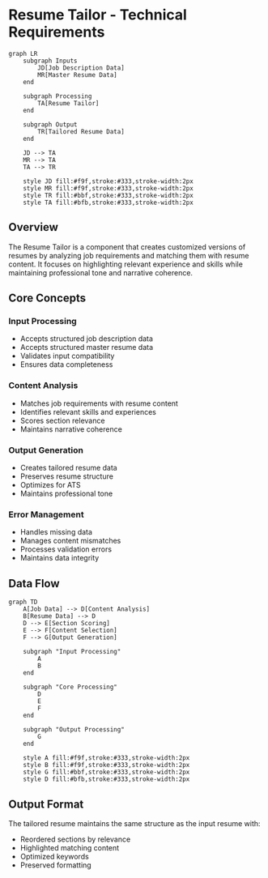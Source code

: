 # Resume Tailor - Technical Requirements

```mermaid
graph LR
    subgraph Inputs
        JD[Job Description Data]
        MR[Master Resume Data]
    end

    subgraph Processing
        TA[Resume Tailor]
    end

    subgraph Output
        TR[Tailored Resume Data]
    end

    JD --> TA
    MR --> TA
    TA --> TR

    style JD fill:#f9f,stroke:#333,stroke-width:2px
    style MR fill:#f9f,stroke:#333,stroke-width:2px
    style TR fill:#bbf,stroke:#333,stroke-width:2px
    style TA fill:#bfb,stroke:#333,stroke-width:2px
```

## Overview
The Resume Tailor is a component that creates customized versions of resumes by analyzing job requirements and matching them with resume content. It focuses on highlighting relevant experience and skills while maintaining professional tone and narrative coherence.

## Core Concepts

### Input Processing
- Accepts structured job description data
- Accepts structured master resume data
- Validates input compatibility
- Ensures data completeness

### Content Analysis
- Matches job requirements with resume content
- Identifies relevant skills and experiences
- Scores section relevance
- Maintains narrative coherence

### Output Generation
- Creates tailored resume data
- Preserves resume structure
- Optimizes for ATS
- Maintains professional tone

### Error Management
- Handles missing data
- Manages content mismatches
- Processes validation errors
- Maintains data integrity

## Data Flow
```mermaid
graph TD
    A[Job Data] --> D[Content Analysis]
    B[Resume Data] --> D
    D --> E[Section Scoring]
    E --> F[Content Selection]
    F --> G[Output Generation]

    subgraph "Input Processing"
        A
        B
    end

    subgraph "Core Processing"
        D
        E
        F
    end

    subgraph "Output Processing"
        G
    end

    style A fill:#f9f,stroke:#333,stroke-width:2px
    style B fill:#f9f,stroke:#333,stroke-width:2px
    style G fill:#bbf,stroke:#333,stroke-width:2px
    style D fill:#bfb,stroke:#333,stroke-width:2px
```

## Output Format
The tailored resume maintains the same structure as the input resume with:
- Reordered sections by relevance
- Highlighted matching content
- Optimized keywords
- Preserved formatting 